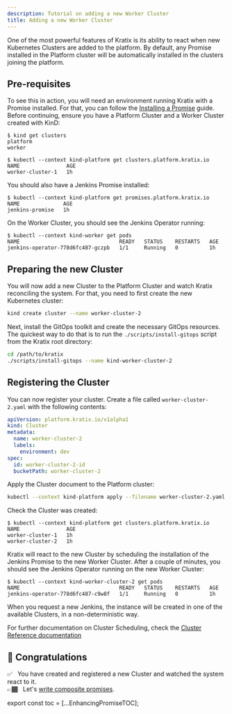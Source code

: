 ```yaml
---
description: Tutorial on adding a new Worker Cluster
title: Adding a new Worker Cluster
---
```


One of the most powerful features of Kratix is its ability to react when new Kubernetes
Clusters are added to the platform. By default, any Promise installed in the Platform
cluster will be automatically installed in the clusters joining the platform.

## Pre-requisites
To see this in action, you will need an environment running Kratix with a Promise
installed. For that, you can follow the [Installing a Promise](installing-a-promise)
guide. Before continuing, ensure you have a Platform Cluster and a Worker Cluster created
with KinD:


```shell-session
$ kind get clusters
platform
worker

$ kubectl --context kind-platform get clusters.platform.kratix.io
NAME               AGE
worker-cluster-1   1h
```

You should also have a Jenkins Promise installed:

```shell-session
$ kubectl --context kind-platform get promises.platform.kratix.io
NAME              AGE
jenkins-promise   1h
```

On the Worker Cluster, you should see the Jenkins Operator running:

```shell-session
$ kubectl --context kind-worker get pods
NAME                                READY   STATUS    RESTARTS   AGE
jenkins-operator-778d6fc487-gczpb   1/1     Running   0          1h
```

## Preparing the new Cluster
You will now add a new Cluster to the Platform Cluster and watch Kratix reconciling the
system. For that, you need to first create the new Kubernetes cluster:

```bash
kind create cluster --name worker-cluster-2
```

Next, install the GitOps toolkit and create the necessary GitOps resources. The quickest
way to do that is to run the `./scripts/install-gitops` script from the Kratix root
directory:

```bash
cd /path/to/kratix
./scripts/install-gitops --name kind-worker-cluster-2
```

## Registering the Cluster
You can now register your cluster. Create a file called `worker-cluster-2.yaml` with the
following contents:

```yaml title="worker-cluster-2.yaml"
apiVersion: platform.kratix.io/v1alpha1
kind: Cluster
metadata:
  name: worker-cluster-2
  labels:
    environment: dev
spec:
  id: worker-cluster-2-id
  bucketPath: worker-cluster-2
```

Apply the Cluster document to the Platform cluster:

```bash
kubectl --context kind-platform apply --filename worker-cluster-2.yaml
```

Check the Cluster was created:

```shell-session {4}
$ kubectl --context kind-platform get clusters.platform.kratix.io
NAME               AGE
worker-cluster-1   1h
worker-cluster-2   1h
```

Kratix will react to the new Cluster by scheduling the installation of the Jenkins Promise
to the new Worker Cluster. After a couple of minutes, you should see the Jenkins Operator
running on the new Worker Cluster:

```shell-session {3}
$ kubectl --context kind-worker-cluster-2 get pods
NAME                                READY   STATUS    RESTARTS   AGE
jenkins-operator-778d6fc487-c9w8f   1/1     Running   0          1h
```

When you request a new Jenkins, the instance will be created in one of the available
Clusters, in a non-deterministic way.

For further documentation on Cluster Scheduling, check the [Cluster Reference
documentation](../reference/clusters)

## 🎉 Congratulations
✅&nbsp;&nbsp; You have created and registered a new Cluster and watched the system react to it.<br />
👉🏾&nbsp;&nbsp; Let's [write composite promises](./composite-promises).

export const toc = [...EnhancingPromiseTOC];
